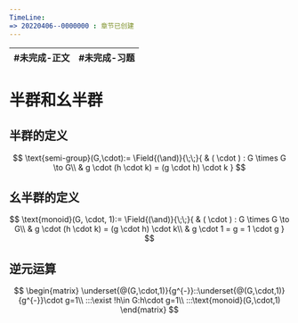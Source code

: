 ```yaml
---
TimeLine: 
=> 20220406--0000000 : 章节已创建
---
```

| #未完成-正文 | #未完成-习题 |
| ------------ | ------------ |


# 半群和幺半群

## 半群的定义

$$
\text{semi-group}(G,\cdot):=
\Field{(\and)}{\;\;}{
    & ( \cdot ) : G \times G \to G\\
    & g \cdot (h \cdot k) = (g \cdot h) \cdot k
}
$$

## 幺半群的定义

$$
\text{monoid}(G, \cdot, 1):=
\Field{(\and)}{\;\;}{
    & ( \cdot ) : G \times G \to G\\
    & g \cdot (h \cdot k) = (g \cdot h) \cdot k\\
    & g \cdot 1 = g = 1 \cdot g
}
$$

## 逆元运算

$$
\begin{matrix}
\underset{@(G,\cdot,1)}{g^{-}}::\underset{@(G,\cdot,1)}{g^{-}}\cdot g=1\\
:::\exist !h\in G:h\cdot g=1\\
:::\text{monoid}(G,\cdot,1)
\end{matrix}
$$
